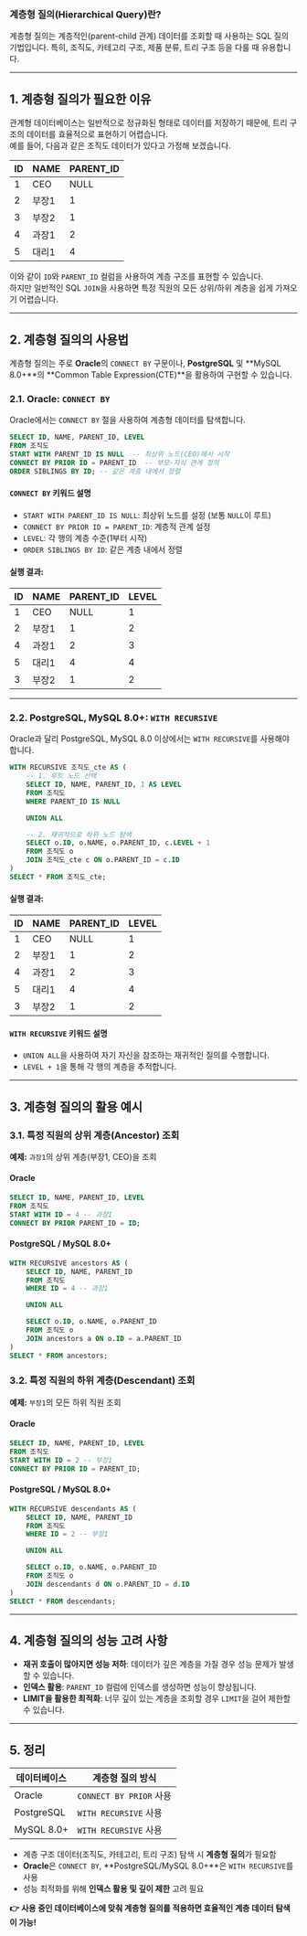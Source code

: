 ### 계층형 질의(Hierarchical Query)란?
계층형 질의는 계층적인(parent-child 관계) 데이터를 조회할 때 사용하는 SQL 질의 기법입니다. 특히, 조직도, 카테고리 구조, 제품 분류, 트리 구조 등을 다룰 때 유용합니다.

---

## 1. 계층형 질의가 필요한 이유
관계형 데이터베이스는 일반적으로 정규화된 형태로 데이터를 저장하기 때문에, 트리 구조의 데이터를 효율적으로 표현하기 어렵습니다.  
예를 들어, 다음과 같은 조직도 데이터가 있다고 가정해 보겠습니다.

| ID | NAME    | PARENT_ID |
|----|--------|----------|
| 1  | CEO    | NULL     |
| 2  | 부장1  | 1        |
| 3  | 부장2  | 1        |
| 4  | 과장1  | 2        |
| 5  | 대리1  | 4        |

이와 같이 `ID`와 `PARENT_ID` 컬럼을 사용하여 계층 구조를 표현할 수 있습니다.  
하지만 일반적인 SQL `JOIN`을 사용하면 특정 직원의 모든 상위/하위 계층을 쉽게 가져오기 어렵습니다.

---

## 2. 계층형 질의의 사용법
계층형 질의는 주로 **Oracle**의 `CONNECT BY` 구문이나, **PostgreSQL** 및 **MySQL 8.0+**의 **Common Table Expression(CTE)**을 활용하여 구현할 수 있습니다.

### 2.1. Oracle: `CONNECT BY`
Oracle에서는 `CONNECT BY` 절을 사용하여 계층형 데이터를 탐색합니다.

```sql
SELECT ID, NAME, PARENT_ID, LEVEL
FROM 조직도
START WITH PARENT_ID IS NULL  -- 최상위 노드(CEO)에서 시작
CONNECT BY PRIOR ID = PARENT_ID  -- 부모-자식 관계 정의
ORDER SIBLINGS BY ID; -- 같은 계층 내에서 정렬
```

#### `CONNECT BY` 키워드 설명
- `START WITH PARENT_ID IS NULL`: 최상위 노드를 설정 (보통 `NULL`이 루트)
- `CONNECT BY PRIOR ID = PARENT_ID`: 계층적 관계 설정
- `LEVEL`: 각 행의 계층 수준(1부터 시작)
- `ORDER SIBLINGS BY ID`: 같은 계층 내에서 정렬

#### 실행 결과:
| ID | NAME   | PARENT_ID | LEVEL |
|----|--------|----------|-------|
| 1  | CEO    | NULL     | 1     |
| 2  | 부장1  | 1        | 2     |
| 4  | 과장1  | 2        | 3     |
| 5  | 대리1  | 4        | 4     |
| 3  | 부장2  | 1        | 2     |

---

### 2.2. PostgreSQL, MySQL 8.0+: `WITH RECURSIVE`
Oracle과 달리 PostgreSQL, MySQL 8.0 이상에서는 `WITH RECURSIVE`를 사용해야 합니다.

```sql
WITH RECURSIVE 조직도_cte AS (
    -- 1. 루트 노드 선택
    SELECT ID, NAME, PARENT_ID, 1 AS LEVEL
    FROM 조직도
    WHERE PARENT_ID IS NULL

    UNION ALL

    -- 2. 재귀적으로 하위 노드 탐색
    SELECT o.ID, o.NAME, o.PARENT_ID, c.LEVEL + 1
    FROM 조직도 o
    JOIN 조직도_cte c ON o.PARENT_ID = c.ID
)
SELECT * FROM 조직도_cte;
```

#### 실행 결과:
| ID | NAME   | PARENT_ID | LEVEL |
|----|--------|----------|-------|
| 1  | CEO    | NULL     | 1     |
| 2  | 부장1  | 1        | 2     |
| 4  | 과장1  | 2        | 3     |
| 5  | 대리1  | 4        | 4     |
| 3  | 부장2  | 1        | 2     |

#### `WITH RECURSIVE` 키워드 설명
- `UNION ALL`을 사용하여 자기 자신을 참조하는 재귀적인 질의를 수행합니다.
- `LEVEL + 1`을 통해 각 행의 계층을 추적합니다.

---

## 3. 계층형 질의의 활용 예시
### 3.1. 특정 직원의 상위 계층(Ancestor) 조회
**예제:** `과장1`의 상위 계층(부장1, CEO)을 조회

#### Oracle
```sql
SELECT ID, NAME, PARENT_ID, LEVEL
FROM 조직도
START WITH ID = 4 -- 과장1
CONNECT BY PRIOR PARENT_ID = ID;
```

#### PostgreSQL / MySQL 8.0+
```sql
WITH RECURSIVE ancestors AS (
    SELECT ID, NAME, PARENT_ID
    FROM 조직도
    WHERE ID = 4 -- 과장1

    UNION ALL

    SELECT o.ID, o.NAME, o.PARENT_ID
    FROM 조직도 o
    JOIN ancestors a ON o.ID = a.PARENT_ID
)
SELECT * FROM ancestors;
```

### 3.2. 특정 직원의 하위 계층(Descendant) 조회
**예제:** `부장1`의 모든 하위 직원 조회

#### Oracle
```sql
SELECT ID, NAME, PARENT_ID, LEVEL
FROM 조직도
START WITH ID = 2 -- 부장1
CONNECT BY PRIOR ID = PARENT_ID;
```

#### PostgreSQL / MySQL 8.0+
```sql
WITH RECURSIVE descendants AS (
    SELECT ID, NAME, PARENT_ID
    FROM 조직도
    WHERE ID = 2 -- 부장1

    UNION ALL

    SELECT o.ID, o.NAME, o.PARENT_ID
    FROM 조직도 o
    JOIN descendants d ON o.PARENT_ID = d.ID
)
SELECT * FROM descendants;
```

---

## 4. 계층형 질의의 성능 고려 사항
- **재귀 호출이 많아지면 성능 저하**: 데이터가 깊은 계층을 가질 경우 성능 문제가 발생할 수 있습니다.
- **인덱스 활용**: `PARENT_ID` 컬럼에 인덱스를 생성하면 성능이 향상됩니다.
- **LIMIT을 활용한 최적화**: 너무 깊이 있는 계층을 조회할 경우 `LIMIT`을 걸어 제한할 수 있습니다.

---

## 5. 정리
| 데이터베이스 | 계층형 질의 방식 |
|-------------|----------------|
| Oracle      | `CONNECT BY PRIOR` 사용 |
| PostgreSQL  | `WITH RECURSIVE` 사용 |
| MySQL 8.0+  | `WITH RECURSIVE` 사용 |

- 계층 구조 데이터(조직도, 카테고리, 트리 구조) 탐색 시 **계층형 질의**가 필요함
- **Oracle**은 `CONNECT BY`, **PostgreSQL/MySQL 8.0+**은 `WITH RECURSIVE`를 사용
- 성능 최적화를 위해 **인덱스 활용 및 깊이 제한** 고려 필요

**👉 사용 중인 데이터베이스에 맞춰 계층형 질의를 적용하면 효율적인 계층 데이터 탐색이 가능!**
